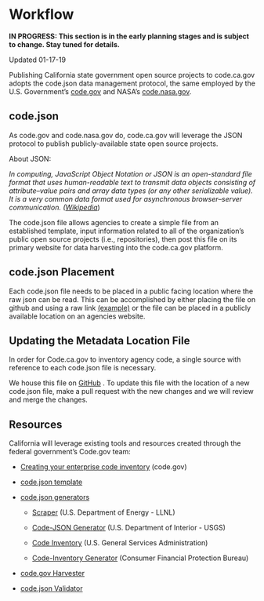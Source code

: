 # Workflow

**IN PROGRESS: This section is in the early planning stages and is subject to change. Stay tuned for details.**

Updated 01-17-19

Publishing California state government open source projects to code.ca.gov adopts the code.json data management protocol, the same employed by the U.S. Government’s [code.gov](https://code.gov) and NASA’s [code.nasa.gov](https://code.nasa.gov).

## code.json

As code.gov and code.nasa.gov do, code.ca.gov will leverage the JSON protocol to publish publicly-available state open source projects.

About JSON:

*In computing, JavaScript Object Notation or JSON is an open-standard file format that uses human-readable text to transmit data objects consisting of attribute–value pairs and array data types (or any other serializable value). It is a very common data format used for asynchronous browser–server communication. ([Wikipedia](https://en.wikipedia.org/wiki/JSON)*)

The code.json file allows agencies to create a simple file from an established template, input information related to all of the organization’s public open source projects (i.e., repositories), then post this file on its primary website for data harvesting into the code.ca.gov platform.

## code.json Placement
Each code.json file needs to be placed in a public facing location where the raw json can be read. This can be accomplished by either placing the file on github and using a raw link [(example)](https://raw.githubusercontent.com/ODI-BPA/code.ca.gov/master/code.json) or the file can be placed in a publicly available location on an agencies website.

## Updating the Metadata Location File
In order for Code.ca.gov to inventory agency code, a single source with reference to each code.json file is necessary.

We house this file on [GitHub](https://github.com/ODI-BPA/code.ca.gov/blob/master/remote_metadata.json) . To update this file with the location of a new code.json file, make a pull request with the new changes and we will review and merge the changes.

## Resources

California will leverage existing tools and resources created through the federal government’s Code.gov team:

* [Creating your enterprise code inventory](https://code.gov/#!/policy-guide/docs/compliance/inventory-code) (code.gov)

* [code.json template](https://github.com/GSA/code-gov-web/blob/master/src/assets/sample_code_200.json)

* [code.json generators](https://github.com/GSA/code-gov/blob/master/CODE_JSON_GENERATORS.md)

    * [Scraper](https://github.com/LLNL/scraper) (U.S. Department of Energy - LLNL)

    * [Code-JSON Generator](https://github.com/usgs/code-json-generator) (U.S. Department of Interior - USGS)

    * [Code Inventory](https://github.com/GSA/codeinventory-github) (U.S. General Services Administration)

    * [Code-Inventory Generator](https://github.com/cfpb/code-inventory-generator) (Consumer Financial Protection Bureau)

* [code.gov Harvester](https://github.com/GSA/code-gov-harvester)

* [code.json Validator](https://code.gov/#!/policy-guide/docs/compliance/inventory-code/tools/validate-schema)

